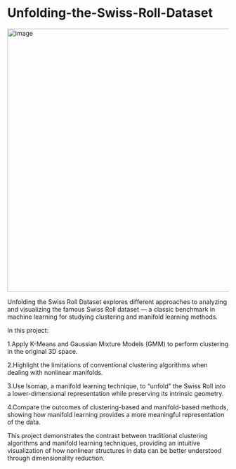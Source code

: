 # Unfolding-the-Swiss-Roll-Dataset
<img width="auto" height="600" alt="image" src="https://github.com/user-attachments/assets/1638c54f-00f4-4f83-9939-607f0e738b53" />


Unfolding the Swiss Roll Dataset explores different approaches to analyzing and visualizing the famous Swiss Roll dataset — a classic benchmark in machine learning for studying clustering and manifold learning methods.


In this project:

1.Apply K-Means and Gaussian Mixture Models (GMM) to perform clustering in the original 3D space.

2.Highlight the limitations of conventional clustering algorithms when dealing with nonlinear manifolds.

3.Use Isomap, a manifold learning technique, to “unfold” the Swiss Roll into a lower-dimensional representation while preserving its intrinsic geometry.

4.Compare the outcomes of clustering-based and manifold-based methods, showing how manifold learning provides a more meaningful representation of the data.

This project demonstrates the contrast between traditional clustering algorithms and manifold learning techniques, providing an intuitive visualization of how nonlinear structures in data can be better understood through dimensionality reduction.
